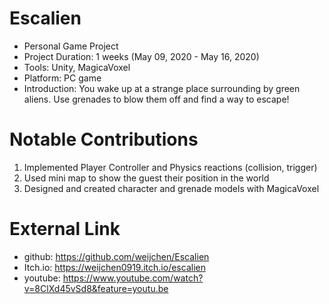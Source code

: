 # Escalien
- Personal Game Project
- Project Duration: 1 weeks (May 09, 2020 - May 16, 2020)
- Tools: Unity, MagicaVoxel
- Platform: PC game
- Introduction: You wake up at a strange place surrounding by green aliens. Use grenades to blow them off and find a way to escape!

# Notable Contributions
1. Implemented Player Controller and Physics reactions (collision, trigger)
2. Used mini map to show the guest their position in the world
3. Designed and created character and grenade models with MagicaVoxel

# External Link
- github: https://github.com/weijchen/Escalien
- Itch.io: https://weijchen0919.itch.io/escalien
- youtube: https://www.youtube.com/watch?v=8ClXd45vSd8&feature=youtu.be
